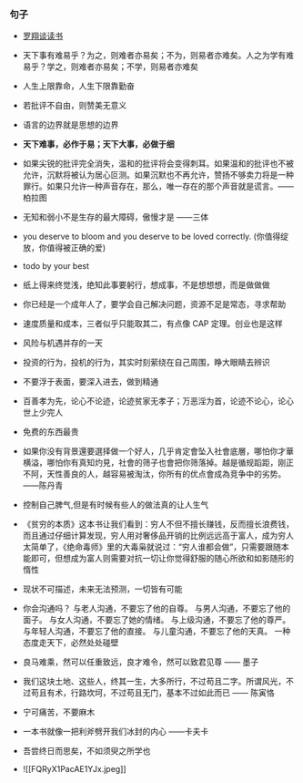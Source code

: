 ### 句子

- [罗翔谈读书](https://www.bilibili.com/video/BV1BK411L7DJ?p=1&share_medium=iphone&share_plat=ios&share_session_id=0C6853F8-207C-456E-B6DC-C9AA974E5C37&share_source=COPY&share_tag=s_i&timestamp=1657174333&unique_k=9P09VbX&vd_source=d7b236b4aa1e2104422b377dbc5e1e9b)

- 天下事有难易乎？为之，则难者亦易矣；不为，则易者亦难矣。人之为学有难易乎？学之，则难者亦易矣；不学，则易者亦难矣 

- 人生上限靠命，人生下限靠勤奋

- 若批评不自由，则赞美无意义

- 语言的边界就是思想的边界

 - **天下难事，必作于易；天下大事，必做于细**

- 如果尖锐的批评完全消失，温和的批评将会变得刺耳。如果温和的批评也不被允许，沉默将被认为居心叵测。如果沉默也不再允许，赞扬不够卖力将是一种罪行。如果只允许一种声音存在，那么，唯一存在的那个声音就是谎言。——柏拉图

-  无知和弱小不是生存的最大障碍，傲慢才是   ——三体

- you deserve to bloom and you deserve to be loved correctly. (你值得绽放，你值得被正确的爱)
- todo by your best

- 纸上得来终觉浅，绝知此事要躬行，想成事，不是想想想，而是做做做

- 你已经是一个成年人了，要学会自己解决问题，资源不足是常态，寻求帮助

- 速度质量和成本，三者似乎只能取其二，有点像 CAP 定理。创业也是这样

- 风险与机遇并存的一天

- 投资的行为，投机的行为，其实时刻萦绕在自己周围，睁大眼睛去辨识

- 不要浮于表面，要深入进去，做到精通

- 百善孝为先，论心不论迹，论迹贫家无孝子；万恶淫为首，论迹不论心，论心世上少完人

- 免费的东西最贵

- 如果你没有背景還要選择做一个好人，几乎肯定會坠入社會底層，哪怕你才華横溢，哪怕你有真知灼見，社會的筛子也會把你筛落掉。越是循规蹈距，刚正不阿，天性善良的人，越容易被淘汰，你所有的优点會成為竞争中的劣势。——陈丹青

-  控制自己脾气,但是有时候有些人的做法真的让人生气

- 《贫穷的本质》这本书让我们看到：穷人不但不擅长赚钱，反而擅长浪费钱，而且通过仔细计算发现，穷人用对奢侈品开销的比例远远高于富人，成为穷人太简单了，《绝命毒师》里的大毒枭就说过：“穷人谁都会做”，只需要跟随本能即可，但想成为富人则需要对抗一切让你觉得舒服的随心所欲和如影随形的惰性

- 现状不可描述，未来无法预测，一切皆有可能

- 你会沟通吗？ 与老人沟通，不要忘了他的自尊。 与男人沟通，不要忘了他的面子。 与女人沟通，不要忘了她的情绪。 与上级沟通，不要忘了他的尊严。 与年轻人沟通，不要忘了他的直接。 与儿童沟通，不要忘了他的天真。 一种态度走天下，必然处处碰壁

- 良马难乘，然可以任重致远，良才难令，然可以致君见尊  —— 墨子

- 我们这块土地、这些人，终其一生，大多所行，不过苟且二字。所谓风光，不过苟且有术，行路坎坷，不过苟且无门，基本不过如此而已  —— 陈寅恪

- 宁可痛苦，不要麻木

- 一本书就像一把利斧劈开我们冰封的内心 ——卡夫卡

- 吾尝终日而思矣，不如须臾之所学也

- ![[FQRyX1PacAE1YJx.jpeg]]

